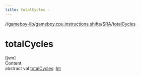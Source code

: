```yaml
---
title: totalCycles -
---
```

//[gameboy-lib](../../index.md)/[gameboy.cpu.instructions.shifts](../index.md)/[SRA](index.md)/[totalCycles](total-cycles.md)



# totalCycles  
[jvm]  
Content  
abstract val [totalCycles](total-cycles.md): [Int](https://kotlinlang.org/api/latest/jvm/stdlib/kotlin/-int/index.html)  



